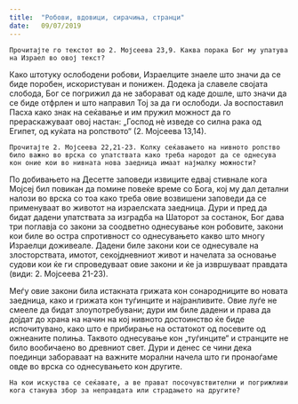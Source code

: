 ```yaml
---
title:  "Робови, вдовици, сирачиња, странци"
date:   09/07/2019
---
```


`Прочитајте го текстот во 2. Мојсеева 23,9. Каква порака Бог му упатува на Израел во овој текст?`

Како штотуку ослободени робови, Израелците знаеле што значи да се биде поробен, искористуван и понижен. Додека ја славеле својата слобода, Бог се погрижил да не заборават од каде дошле, што значи да се биде отфрлен и што направил Тој за да ги ослободи. Ја воспоставил Пасха како знак на сеќавање и им пружил можност да го прераскажуваат овој настан: „Господ нè изведе со силна рака од Египет, од куќата на ропството“ (2. Мојсеева 13,14).

`Прочитајте 2. Мојсеева 22,21-23. Колку сеќавањето на нивното ропство било важно во врска со упатствата како треба народот да се однесува кон оние кои во нивната нова заедница имаат најмалку можности?`

По добивањето на Десетте заповеди извиците едвај стивнале кога Мојсеј бил повикан да помине повеќе време со Бога, кој му дал детални налози во врска со тоа како треба овие возвишени заповеди да се применуваат во животот на израелската заедница. Дури и пред да бидат дадени упатствата за изградба на Шаторот за состанок, Бог дава три поглавја со закони за соодветно однесување кон робовите, закони кои биле во остра спротивност со однесувањето какво штo многу Израелци доживеале. Дадени биле закони кои се однесувале на злосторствата, имотот, секојдневниот живот и начелата за основање судови кои ќе ги спроведуваат овие закони и ќе ја извршуваат правдата (види: 2. Мојсеева 21-23).

Меѓу овие закони била истакната грижата кон сонародниците во новата заедница, како и грижата кон туѓинците и најранливите. Овие луѓе не сме­еле да бидат злоупотребувани; дури им биле дадени и права да дојдат до храна на начин на кој нивното достоинство ќе биде испочитувано, како што е прибирање на остатокот од посевите од ожнеаните полиња. Такво­то однесување кон „туѓинците“ и странците не било вообичаено во древни­от свет. Дури и денес се чини дека поединци забораваат на важните морал­ни начела што ги пронаоѓаме овде во врска со однесувањето кон другите.

`На кои искуства се сеќавате, а ве прават посочувствителни и погриж­ливи кога станува збор за неправдата или страдањето на другите?`
